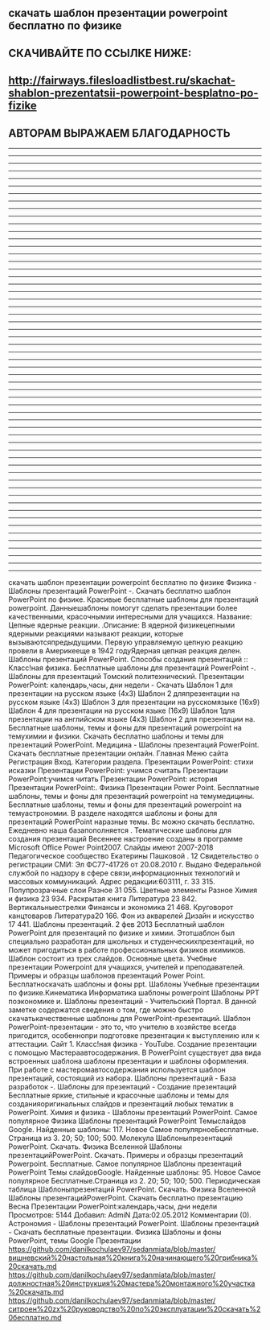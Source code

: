 скачать шаблон презентации powerpoint бесплатно по физике
--------------------------------------------------
СКАЧИВАЙТЕ ПО ССЫЛКЕ НИЖЕ:
--------------------------------------------------
http://fairways.filesloadlistbest.ru/skachat-shablon-prezentatsii-powerpoint-besplatno-po-fizike
--------------------------------------------------
АВТОРАМ ВЫРАЖАЕМ БЛАГОДАРНОСТЬ
--------------------------------------------------
--------------------------------------------------
--------------------------------------------------
--------------------------------------------------
--------------------------------------------------
--------------------------------------------------
--------------------------------------------------
--------------------------------------------------
--------------------------------------------------
--------------------------------------------------
--------------------------------------------------
--------------------------------------------------
--------------------------------------------------
--------------------------------------------------
--------------------------------------------------
--------------------------------------------------
--------------------------------------------------
--------------------------------------------------
--------------------------------------------------
--------------------------------------------------
--------------------------------------------------
--------------------------------------------------
--------------------------------------------------
--------------------------------------------------
--------------------------------------------------
--------------------------------------------------
--------------------------------------------------
--------------------------------------------------
--------------------------------------------------
--------------------------------------------------
--------------------------------------------------
--------------------------------------------------
--------------------------------------------------
--------------------------------------------------
--------------------------------------------------
--------------------------------------------------
--------------------------------------------------
--------------------------------------------------
--------------------------------------------------
--------------------------------------------------
--------------------------------------------------
--------------------------------------------------
--------------------------------------------------
--------------------------------------------------
--------------------------------------------------
--------------------------------------------------
--------------------------------------------------
--------------------------------------------------
--------------------------------------------------
--------------------------------------------------
--------------------------------------------------
--------------------------------------------------
--------------------------------------------------
--------------------------------------------------
--------------------------------------------------
--------------------------------------------------
--------------------------------------------------
--------------------------------------------------
скачать шаблон презентации powerpoint бесплатно по физике Физика - Шаблоны презентаций PowerPoint -. Скачать бесплатно шаблон PowerPoint по физике. Красивые бесплатные шаблоны для презентаций powerpoint. Данныешаблоны помогут сделать презентации более качественными, красочнымии интересными для учащихся. Название: Цепные ядерные реакции. .Описание: В ядерной физикецепными ядерными реакциями называют реакции, которые вызываютсяпредыдущими. Первую управляемую цепную реакцию провели в Америкееще в 1942 годуЯдерная цепная реакция делен. Шаблоны презентаций PowerPoint. Способы создания презентаций :: Класс!ная физика. Бесплатные шаблоны для презентаций PowerPoint -. Шаблоны для презентаций  Томский политехнический. Презентации PowerPoint: календарь,часы, дни недели - Скачать
Шаблон 1 для презентации на русском языке (4x3)  Шаблон 2 дляпрезентации на русском языке (4x3)  Шаблон 3 для презентации на русскомязыке (16x9)  Шаблон 4 для презентации на русском языке (16x9)  Шаблон 1для презентации на английском языке (4x3)  Шаблон 2 для презентации на. Бесплатные шаблоны, темы и фоны для презентаций powerpoint на темухимии и физики. Скачать бесплатно шаблоны и темы для презентаций PowerPoint. Медицина - Шаблоны презентаций PowerPoint. Скачать бесплатные презентации онлайн. Главная  Меню сайта Регистрация  Вход. Категории раздела. Презентации PowerPoint: стихи исказки  Презентации PowerPoint: учимся считать  Презентации PowerPoint:учимся читать  Презентации PowerPoint: история  Презентации PowerPoint:. Физика  Презентации Power Point. Бесплатные шаблоны, темы и фоны для презентаций powerpoint на темумедицины. Бесплатные шаблоны, темы и фоны для презентаций powerpoint на темуастрономии. В разделе находятся шаблоны и фоны для презентаций PowerPoint наразные темы.  Вс можно скачать бесплатно. Ежедневно наша базапополняется . Тематические шаблоны для создания презентаций Весеннее настроение созданы в программе Microsoft Office Power Point2007. Слайды имеют
2007-2018 Педагогическое сообщество Екатерины Пашковой  . 12 Свидетельство о регистрации СМИ: Эл ФС77-41726 от 20.08.2010 г. Выдано Федеральной службой по надзору в сфере связи,информационных технологий и массовых коммуникаций. Адрес редакции:603111, г. 33 315. Полупрозрачные слои Разное 31 055. Цветные элементы Разное Химия и физика 23 934. Раскрытая книга Литература 23 842. Вертикальныестрелки Финансы и экономика 21 468. Круговорот канцтоваров Литература20 166. Фон из акварелей Дизайн и искусство 17 441. Шаблоны презентаций. 2 фев 2013  Бесплатный шаблон PowerPoint для презентаций по физике и химии. Этотшаблон был специально разработан для школьных и студенческихпрезентаций, но может пригодиться в работе профессиональных физиков ихимиков. Шаблон состоит из трех слайдов. Основные цвета. Учебные презентации Powerpoint для учащихся, учителей и преподавателей. Примеры и образцы шаблонов презентаций Power Point. Бесплатноскачать шаблоны и фоны ppt. Шаблоны  Учебные презентации по физике.Кинематика  Информатика шаблоны powerpoint  Шаблоны PPT поэкономике и. Шаблоны презентаций - Учительский Портал. В данной заметке содержатся сведения о том, где можно быстро скачатькачественные шаблоны для PowerPoint-презентаций. Шаблон PowerPoint-презентации - это то, что учителю в хозяйстве всегда пригодится, особеннопри подготовке презентации к выступлению или к аттестации. Сайт 1. Класс!ная физика - YouTube. Создание презентации с помощью Мастераавтосодержания. В PowerPoint существует два вида встроенных шаблона шаблоны презентации и шаблоны оформления. При работе с мастеромавтосодержания используется шаблон презентаций, состоящий из набора. Шаблоны презентаций - База разработок  -. Шаблоны для презентаций - Создание презентаций
Бесплатные яркие, стильные и красочные шаблоны и темы для созданияоригинальных слайдов и презентаций любых тематик в PowerPoint. Химия и физика - Шаблоны презентаций PowerPoint. Самое популярное Физика Шаблоны презентаций PowerPoint  Темыслайдов Google. Найденные шаблоны: 117. Новое Самое популярноеБесплатные. Страница из 3. 20; 50; 100; 500. Молекула Шаблоныпрезентаций PowerPoint. Скачать. Физика Вселенной Шаблоны презентацийPowerPoint. Скачать. Примеры и образцы презентаций Powerpoint. Бесплатные. Самое популярное Шаблоны презентаций PowerPoint  Темы слайдовGoogle. Найденные шаблоны: 95. Новое Самое популярное Бесплатные.Страница из 2. 20; 50; 100; 500. Периодическая таблица Шаблоныпрезентаций PowerPoint. Скачать. Физика Вселенной Шаблоны презентацийPowerPoint. Скачать бесплатно презентацию Весна  Презентации PowerPoint:календарь,часы, дни недели  Просмотров: 5144  Добавил: AdmiN  Дата:02.05.2012  Комментарии (0). Астрономия - Шаблоны презентаций PowerPoint. Шаблоны презентаций - Скачать бесплатные презентации. Физика Шаблоны и фоны PowerPoint, темы Google Презентации
https://github.com/danilkochulaev97/sedanmiata/blob/master/вишневский%20настольная%20книга%20начинающего%20грибника%20скачать.md
https://github.com/danilkochulaev97/sedanmiata/blob/master/должностная%20инструкция%20мастера%20монтажного%20участка%20скачать.md
https://github.com/danilkochulaev97/sedanmiata/blob/master/ситроен%20zx%20руководство%20по%20эксплуатации%20скачать%20бесплатно.md